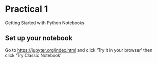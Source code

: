 # Practical 1
Getting Started with Python Notebooks


## Set up your notebook 
Go to https://jupyter.org/index.html and click ‘Try it in your browser’ then click ‘Try Classic Notebook’

